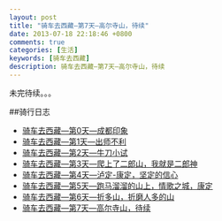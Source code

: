 ```yaml
---
layout: post
title: "骑车去西藏—第7天—高尔寺山，待续"
date: 2013-07-18 22:18:46 +0800
comments: true
categories: [生活]
keywords: [骑车去西藏]
description: 骑车去西藏—第7天—高尔寺山，待续
---
```


<!--more-->

未完待续。。。

##骑行日志

* [骑车去西藏—第0天—成都印象](http://tianweili.github.io/blog/2013/03/11/cycling-to-tibet-0/)
* [骑车去西藏—第1天—出师不利](http://tianweili.github.io/blog/2013/07/12/cycling-to-tibet-1/)
* [骑车去西藏—第2天—牛刀小试](http://tianweili.github.io/blog/2013/07/13/cycling-to-tibet-2/)
* [骑车去西藏—第3天—爬上了二郎山，我就是二郎神](http://tianweili.github.io/blog/2013/07/14/cycling-to-tibet-3/)
* [骑车去西藏—第4天—泸定-康定，坚定的信心](http://tianweili.github.io/blog/2013/07/15/cycling-to-tibet-4/)
* [骑车去西藏—第5天—跑马溜溜的山上，情歌之城，康定](http://tianweili.github.io/blog/2013/07/16/cycling-to-tibet-5/)
* [骑车去西藏—第6天—折多山，折磨人多的山](http://tianweili.github.io/blog/2013/07/17/cycling-to-tibet-6/)
* [骑车去西藏—第7天—高尔寺山，待续](http://tianweili.github.io/blog/2013/07/18/cycling-to-tibet-7/)

